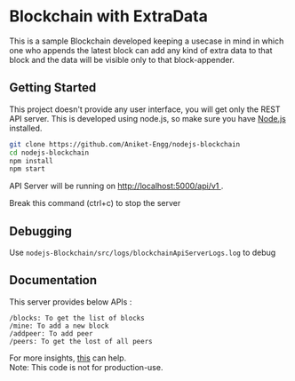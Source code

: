 # Blockchain with ExtraData

This is a sample Blockchain developed keeping a usecase in mind in which one who appends the latest block can add any kind of extra data to that block and the data will be visible only to that block-appender.

## Getting Started
This project doesn't provide any user interface, you will get only the REST API server.
This is developed using node.js, so make sure you have [Node.js](http://nodejs.org/) installed.

```sh
git clone https://github.com/Aniket-Engg/nodejs-blockchain
cd nodejs-blockchain
npm install
npm start
```
API Server will be running on [ http://localhost:5000/api/v1
]( http://localhost:5000/api/v1
).

Break this command (ctrl+c) to stop the server

## Debugging


Use  `nodejs-Blockchain/src/logs/blockchainApiServerLogs.log`  to debug

## Documentation

This server provides below APIs :

```
/blocks: To get the list of blocks
/mine: To add a new block
/addpeer: To add peer 
/peers: To get the lost of all peers
```
For more insights, [this](https://medium.com/@aniketengg/blockchain-with-extra-data-using-node-js-641932ba76de) can help.
<br/>Note: This code is not for production-use. 

